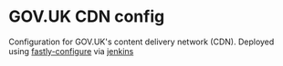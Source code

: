 # GOV.UK CDN config

Configuration for GOV.UK's content delivery network (CDN).
Deployed using [fastly-configure](https://github.com/alphagov/fastly-configure) via [jenkins](https://github.com/alphagov/fastly-configure/blob/master/jenkins.sh)
